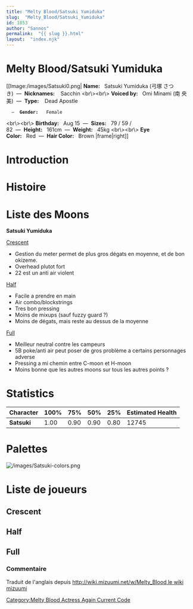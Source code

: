 ```yaml
---
title: "Melty Blood/Satsuki Yumiduka"
slug:  "Melty_Blood/Satsuki_Yumiduka"
id: 1853
author: "Sannos"
permalink:  "{{ slug }}.html"
layout:  "index.njk"
---
```


# Melty Blood/Satsuki Yumiduka

\[\[Image:/images/Satsuki0.png\| **Name:**   Satsuki Yumiduka (弓塚
さつき)  —  **Nicknames:**    Sacchin \<br\\\>\<br\\\> **Voiced
by:**   Omi Minami (南 央美)  —  **Type:**    Dead Apostle

`  —  `**`Gender:`**`   Female`

\<br\\\>\<br\\\> **Birthday:**   Aug 15  —  **Sizes:**   79 / 59 /
82  —  **Height:**   161cm  —  **Weight:**   45kg \<br\\\>\<br\\\> **Eye
Color:**   Red  —  **Hair Color:**   Brown \|frame\|right\]\]

# Introduction

# Histoire

# Liste des Moons

**Satsuki Yumiduka**

[Crescent](Melty_Blood/Satsuki_Yumiduka/Crescent_Moon "wikilink")  
- Gestion du meter permet de plus gros dégats en moyenne, et de bon
okizeme.  
- Overhead plutot fort  
- 22 est un anti air violent

[Half](Melty_Blood/Satsuki_Yumiduka/Half_Moon "wikilink")  
- Facile a prendre en main  
- Air combo/blockstrings  
- Tres bon pressing  
- Moins de mixups (sauf fuzzy guard ?)  
- Moins de dégats, mais reste au dessus de la moyenne

[Full](Melty_Blood/Satsuki_Yumiduka/Full_Moon "wikilink")  
- Meilleur neutral contre les campeurs  
- 5B poke/anti air peut poser de gros problème a certains personnages
adverse  
- Pressing a mi chemin entre C-moon et H-moon  
- Moins bonne que les autres moons sur tous les autres points ?

# Statistics

| Character   | 100% | 75%  | 50%  | 25%  | Estimated Health |
|-------------|------|------|------|------|------------------|
| **Satsuki** | 1.00 | 0.90 | 0.90 | 0.80 | 12745            |

# Palettes

![](/images/Satsuki-colors.png "/images/Satsuki-colors.png")

# Liste de joueurs

## Crescent

## Half

## Full

### Commentaire

Traduit de l'anglais depuis [http://wiki.mizuumi.net/w/Melty_Blood le
wiki
mizuumi](http://wiki.mizuumi.net/w/Melty_Blood_le_wiki_mizuumi "wikilink")

[Category:Melty Blood Actress Again Current
Code](Category:Melty_Blood_Actress_Again_Current_Code "wikilink")
